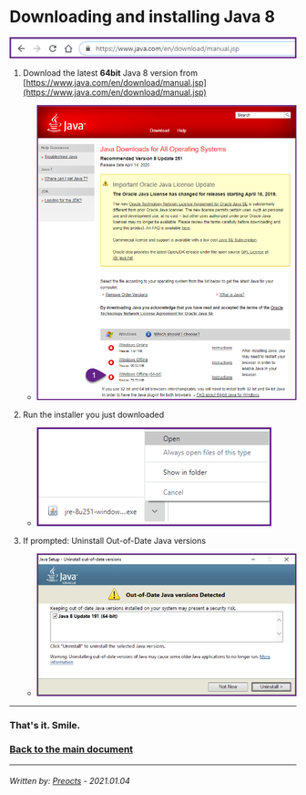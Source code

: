 # Downloading and installing Java 8

![Image04](/images/image04.png)

1. Download the latest **64bit** Java 8 version from [https://www.java.com/en/download/manual.jsp](https://www.java.com/en/download/manual.jsp)
   - ![Image05](/images/image05.png)

2. Run the installer you just downloaded
   - ![Image08](/images/image08.png)

3. If prompted: Uninstall Out-of-Date Java versions
   - ![Image06](/images/image06.png)

---

### That's it. Smile.

### [Back to the main document](README.md)

---

###### *Written by: [Preocts](https://github.com/Preocts) - 2021.01.04*